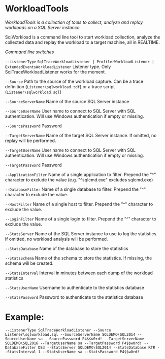 # WorkloadTools

*WorkloadTools is a collection of tools to collect, analyze and replay workloads on a SQL Server instance.*

SqlWorkload is a command line tool to start workload collection, analyze the collected data and replay the workload to a target machine, all in REALTIME.

*Command line switches*

`--ListenerType` `SqlTraceWorkloadListener | ProfilerWorkloadListener | ExtendedEventsWorkloadListener` Listener type. Only SqlTraceWorkloadListener works for the moment.

`--Source` Path to the source of the workload capture. Can be a trace definition (`Listener\sqlworkload.tdf`) or a trace script (`Listener\sqlworkload.sql`) 

`--SourceServerName` Name of the source SQL Server instance

`--SourceUserName` User name to connect to SQL Server with SQL authentication. Will use Windows authentication if empty or missing.

`--SourcePassword` Password

`--TargetServerName` Name of the target SQL Server instance. If omitted, no replay will be performed. 

`--TargetUserName` User name to connect to SQL Server with SQL authentication. Will use Windows authentication if empty or missing.

`--TargetPassword` Password

`--ApplicationFilter` Name of a single application to filter. Prepend the "^" character to exclude the value (e.g. "^sqlcmd.exe" excludes sqlcmd.exe)

`--DatabaseFilter` Name of a single database to filter. Prepend the "^" character to exclude the value.

`--HostFilter` Name of a single host to filter. Prepend the "^" character to exclude the value.

`--LoginFilter` Name of a single login to filter. Prepend the "^" character to exclude the value.

`--StatsServer` Name of the SQL Server instance to use to log the statistics. If omitted, no workload analysis will be performed.

`--StatsDatabase` Name of the database to store the statistics

`--StatsSchema` Name of the schema to store the statistics. If missing, the schema will be created.

`--StatsInterval` Interval in minutes between each dump of the workload statistics

`--StatsUserName` Username to authenticate to the statistics database 

`--StatsPassword` Password to authenticate to the statistics database


# Example:

```
--ListenerType SqlTraceWorkloadListener --Source Listener\sqlworkload.sql --SourceServerName SQLDEMO\SQL2014 --SourceUserName sa --SourcePassword P4$$w0rd! --TargetServerName SQLDEMO\SQL2016 --TargetUserName sa --TargetPassword P4$$w0rd! --DatabaseFilter DS3 --StatsServer SQLDEMO\SQL2014 --StatsDatabase RTR --StatsInterval 1 --StatsUserName sa --StatsPassword P4$$w0rd!
```